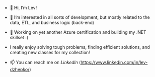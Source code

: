 - 👋 Hi, I’m Lev!
- 👀 I’m interested in all sorts of development, but mostly related to the data, ETL, and business logic (back-end)
- 🌱 Working on yet another Azure certification and building my .NET skillset :)
- I really enjoy solving tough problems, finding efficient solutions, and creating new classes for my collection!

- 📫 You can reach me on *LinkedIn* (https://www.linkedin.com/in/lev-dzhepko/)

<!---
levdjepko/levdjepko is a ✨ special ✨ repository because its `README.md` (this file) appears on your GitHub profile.
You can click the Preview link to take a look at your changes.
--->
